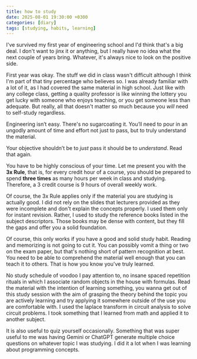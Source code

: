 ```yaml
---
title: how to study
date: 2025-08-01 19:30:00 +0300
categories: [diary]
tags: [studying, habits, learning]
---
```


I've survived my first year of engineering school and I'd think that's a big deal. I don't want to jinx it or anything, but I really have no idea what the next couple of years bring. Whatever, it's always nice to look on the positive side.

First year was okay. The stuff we did in class wasn't difficult although I think I'm part of that tiny percentage who believes so. I was already familiar with a lot of it, as I had covered the same material in high school. Just like with any college class, getting a quality professor is like winning the lottery you get lucky with someone who enjoys teaching, or you get someone less than adequate. But really, all that doesn't matter so much because you *will* need to self-study regardless.

Engineering isn’t easy. There's no sugarcoating it. You’ll need to pour in an ungodly amount of time and effort not just to pass, but to truly understand the material.

Your objective shouldn’t be to *just* pass it should be to *understand*. Read that again.

You have to be highly conscious of your time. Let me present you with the **3x Rule**, that is, for every credit hour of a course, you should be prepared to spend **three times** as many hours per week in class and studying. Therefore, a 3 credit course is 9 hours of overall weekly work.

Of course, the 3x Rule applies only if the material you are studying is actually good. I did not rely on the slides that lecturers provided as they were incomplete and don't explain the concepts properly. I used them only for instant revision. Rather, I used to study the reference books listed in the subject descriptors. Those books may be dense with content, but they fill the gaps and offer you a solid foundation.

Of course, this only works if you have a good and solid study habit. Reading and memorizing is not going to cut it. You can possibly vomit a thing or two on the exam paper, but that's nothing short of pattern recognition at best. You need to be able to comprehend the material well enough that you can teach it to others. That is how you know you've truly learned.

No study schedule of voodoo I pay attention to, no insane spaced repetition rituals in which I associate random objects in the house with formulas. Read the material with the intention of learning something, you wanna get out of this study session with the aim of grasping the theory behind the topic you are actively learning and try applying it somewhere outside of the use you are comfortable with. I used the laplace transform in circuit analysis to solve circuit problems. I took something that I learned from math and applied it to another subject.

It is also useful to quiz yourself occasionally. Something that was super useful to me was having Gemini or ChatGPT generate multiple choice questions on whatever topic I was studying. I did it a lot when I was learning about programming concepts.
